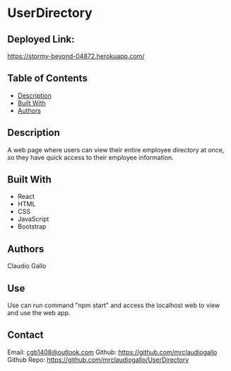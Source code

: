 # UserDirectory

## Deployed Link:

https://stormy-beyond-04872.herokuapp.com/

## Table of Contents

- [Description](#description)
- [Built With](#built-with)
- [Authors](#authors)

## Description

A web page where users can view their entire employee directory at once, so they have quick access to their employee information.

## Built With

- React
- HTML
- CSS
- JavaScript
- Bootstrap

## Authors

Claudio Gallo

## Use

Use can run command "npm start" and access the localhost web to view and use the web app.

## Contact

Email: cgb1408@outlook.com
Github: https://github.com/mrclaudiogallo
Github Repo: https://github.com/mrclaudiogallo/UserDirectory
